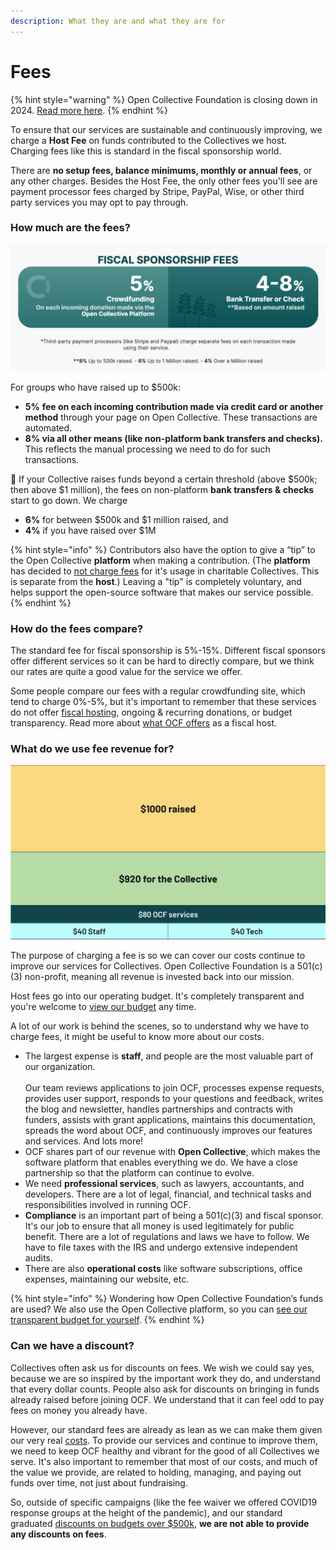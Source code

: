 ```yaml
---
description: What they are and what they are for
---
```


# Fees

{% hint style="warning" %}
Open Collective Foundation is closing down in 2024. [Read more here](<../README (1).md>).
{% endhint %}

To ensure that our services are sustainable and continuously improving, we charge a **Host Fee** on funds contributed to the Collectives we host. Charging fees like this is standard in the fiscal sponsorship world.

There are **no setup fees, balance minimums, monthly or annual fees**, or any other charges. Besides the Host Fee, the only other fees you'll see are payment processor fees charged by Stripe, PayPal, Wise, or other third party services you may opt to pay through.

### How much are the fees?

![](../.gitbook/assets/OCFfees.png)

For groups who have raised up to $500k:

* **5%** **fee on each incoming contribution made via credit card or another method** through your page on Open Collective. These transactions are automated.
* **8% via all other means (like non-platform bank transfers and checks).** This reflects the manual processing we need to do for such transactions.

:seedling: If your Collective raises funds beyond a certain threshold (above $500k; then above $1 million), the fees on non-platform **bank transfers & checks** start to go down. We charge

* **6%** for between $500k and $1 million raised, and
* **4%** if you have raised over $1M

{% hint style="info" %}
Contributors also have the option to give a “tip” to the Open Collective **platform** when making a contribution. (The **platform** has decided to [not charge fees](https://blog.opencollective.com/open-collective-platform-is-moving-on-to-0-fees-for-charitable-collectives/) for it's usage in charitable Collectives. This is separate from the **host**.) Leaving a "tip" is completely voluntary, and helps support the open-source software that makes our service possible.
{% endhint %}

### How do the fees compare?

The standard fee for fiscal sponsorship is 5%-15%. Different fiscal sponsors offer different services so it can be hard to directly compare, but we think our rates are quite a good value for the service we offer.

Some people compare our fees with a regular crowdfunding site, which tend to charge 0%-5%, but it's important to remember that these services do not offer [fiscal hosting](broken-reference), ongoing & recurring donations, or budget transparency. Read more about [what OCF offers](broken-reference) as a fiscal host.

### What do we use fee revenue for?

![A Visual Representation of How We Use Fee Split](<../.gitbook/assets/Screen Shot 2022-07-11 at 8.56.12 AM.png>)

The purpose of charging a fee is so we can cover our costs continue to improve our services for Collectives. Open Collective Foundation is a 501(c)(3) non-profit, meaning all revenue is invested back into our mission.

Host fees go into our operating budget. It's completely transparent and you're welcome to [view our budget](https://opencollective.com/foundation#category-BUDGET) any time.

A lot of our work is behind the scenes, so to understand why we have to charge fees, it might be useful to know more about our costs.

* The largest expense is **staff**, and people are the most valuable part of our organization.\
  \
  Our team reviews applications to join OCF, processes expense requests, provides user support, responds to your questions and feedback, writes the blog and newsletter, handles partnerships and contracts with funders, assists with grant applications, maintains this documentation, spreads the word about OCF, and continuously improves our features and services. And lots more!
* OCF shares part of our revenue with **Open Collective**, which makes the software platform that enables everything we do. We have a close partnership so that the platform can continue to evolve.
* We need **professional services**, such as lawyers, accountants, and developers. There are a lot of legal, financial, and technical tasks and responsibilities involved in running OCF.
* **Compliance** is an important part of being a 501(c)(3) and fiscal sponsor. It's our job to ensure that all money is used legitimately for public benefit. There are a lot of regulations and laws we have to follow. We have to file taxes with the IRS and undergo extensive independent audits.
* There are also **operational costs** like software subscriptions, office expenses, maintaining our website, etc.

{% hint style="info" %}
Wondering how Open Collective Foundation’s funds are used? We also use the Open Collective platform, so you can [see our transparent budget for yourself](https://opencollective.com/foundation#category-BUDGET).
{% endhint %}

### Can we have a discount?

Collectives often ask us for discounts on fees. We wish we could say yes, because we are so inspired by the important work they do, and understand that every dollar counts. People also ask for discounts on bringing in funds already raised before joining OCF. We understand that it can feel odd to pay fees on money you already have.

However, our standard fees are already as lean as we can make them given our very real [costs](fees.md#what-do-we-use-fee-revenue-for). To provide our services and continue to improve them, we need to keep OCF healthy and vibrant for the good of all Collectives we serve. It's also important to remember that most of our costs, and much of the value we provide, are related to holding, managing, and paying out funds over time, not just about fundraising.

So, outside of specific campaigns (like the fee waiver we offered COVID19 response groups at the height of the pandemic), and our standard graduated [discounts on budgets over $500k](fees.md#how-much-are-the-fees), **we are not able to provide any discounts on fees**.
